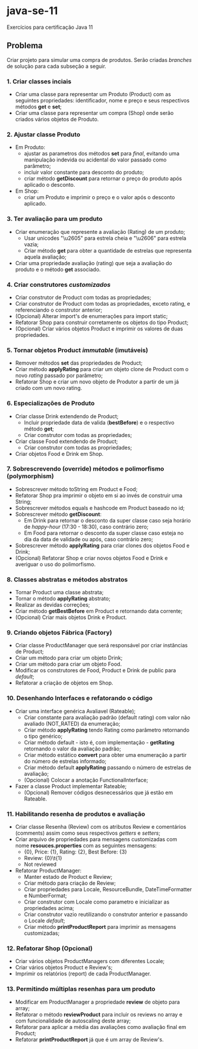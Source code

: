 # java-se-11

Exercícios para certificação Java 11

## Problema

Criar projeto para simular uma compra de produtos. Serão criadas *branches* de solução para cada subseção a seguir.

### 1. Criar classes inciais

- Criar uma classe para representar um Produto (Product) com as seguintes propriedades: identificador, nome e preço e seus respectivos métodos **get** e **set**;
- Criar uma classe para representar um compra (Shop) onde serão criados vários objetos de Produto.

### 2. Ajustar classe Produto

- Em Produto:
  - ajustar as parametros dos métodos **set** para *final*, evitando uma manipulação indevida ou acidental do valor passado como parâmetro;
  - incluir valor constante para desconto do produto;
  - criar método **getDiscount** para retornar o preço do produto após aplicado o desconto.
- Em Shop:
  - criar um Produto e imprimir o preço e o valor após o desconto aplicado.

### 3. Ter avaliação para um produto

- Criar enumeração que represente a avaliação (Rating) de um produto;
  - Usar unicodes "\u2605" para estrela cheia e "\u2606" para estrela vazia;
  - Criar método **get** para obter a quantidade de estrelas que representa aquela avaliação;
- Criar uma propriedade avaliação (rating) que seja a avaliação do produto e o método **get** associado.

### 4. Criar construtores *customizados*

- Criar construtor de Product com todas as propriedades;
- Criar construtor de Product com todas as propriedades, exceto rating, e referenciando o construtor anterior;
- (Opcional) Alterar import's de enumerações para import static;
- Refatorar Shop para construir corretamente os objetos do tipo Product;
- (Opcional) Criar vários objetos Product e imprimir os valores de duas propriedades.

### 5. Tornar objetos Product *immutable* (imutáveis)

- Remover métodos **set** das propriedades de Product;
- Criar método **applyRating** para criar um objeto clone de Product com o novo *rating* passado por parâmetro;
- Refatorar Shop e criar um novo objeto de Produtor a partir de um já criado com um novo rating.

### 6. Especializações de Produto

- Criar classe Drink extendendo de Product;
  - Incluir propriedade data de valida (**bestBefore**) e o respectivo método **get**;
  - Criar construtor com todas as propriedades;
- Criar classe Food extendendo de Product;
  - Criar construtor com todas as propriedades;
- Criar objetos Food e Drink em Shop.

### 7. Sobrescrevendo (override) métodos e polimorfismo (polymorphism)

- Sobrescrever método toString em Product e Food;
- Refatorar Shop pra imprimir o objeto em si ao invés de construir uma String;
- Sobrescrever métodos equals e hashcode em Product baseado no id;
- Sobrescrever método **getDiscount**:
  - Em Drink para retornar o desconto da super classe caso seja horário de *happy-hour* (17:30 - 18:30), caso contrário zero;
  - Em Food para retornar o desconto da super classe caso esteja no dia da data de validade ou após, caso contrário zero;
- Sobrescrever método **applyRating** para criar clones dos objetos Food e Drink;
- (Opcional) Refatorar Shop e criar novos objetos Food e Drink e averiguar o uso do polimorfismo.

### 8. Classes abstratas e métodos abstratos

- Tornar Product uma classe abstrata;
- Tornar o método **applyRating** abstrato;
- Realizar as devidas correções;
- Criar método **getBestBefore** em Product e retornando data corrente;
- (Opcional) Criar mais objetos Drink e Product.

### 9. Criando objetos Fábrica (Factory)

- Criar classe ProductManager que será responsável por criar instâncias de Product;
- Criar um método para criar um objeto Drink;
- Criar um método para criar um objeto Food.
- Modificar os construtores de Food, Product e Drink de public para *default*;
- Refatorar a criação de objetos em Shop.

### 10. Desenhando Interfaces e refatorando o código

- Criar uma interface genérica Avaliavel (Rateable);
  - Criar constante para avaliação padrão (default rating) com valor não avaliado (NOT_RATED) da enumeração;
  - Criar método **applyRating** tendo Rating como parâmetro retornando o tipo genérico;
  - Criar método default - isto é, com implementação - **getRating** retornando o valor da avaliação padrão;
  - Criar método estático **convert** para obter uma enumeração a partir do número de estrelas informado;
  - Criar método default **applyRating** passando o número de estrelas de avaliação;
  - (Opcional) Colocar a anotação FunctionalInterface;
- Fazer a classe Product implementar Rateable;
  - (Opcional) Remover códigos desnecessários que já estão em Rateable.

### 11. Habilitando resenha de produtos e avaliação

- Criar classe Resenha (Review) com os atributos Review e comentários (comments) assim como seus respectivos *getters* e *setters*;
- Criar arquivo de propriedades para mensagens customizadas com nome **resouces.properties** com as seguintes mensagens:
  - {0}, Price: {1}, Rating: {2}, Best Before: {3}
  - Review: {0}\t{1}
  - Not reviewed
- Refatorar ProductManager:
  - Manter estado de Product e Review;
  - Criar método para criação de Review;
  - Criar propriedades para Locale, ResourceBundle, DateTimeFormatter e NumberFormat;
  - Criar construtor com Locale como parametro e inicializar as propriedades acima;
  - Criar construtor vazio reutilizando o construtor anterior e passando o Locale *default*;
  - Criar método **printProductReport** para imprimir as mensagens customizadas;

### 12. Refatorar Shop (Opcional)

- Criar vários objetos ProductManagers com diferentes Locale;
- Criar vários objetos Product e Review's;
- Imprimir os relatórios (report) de cada ProductManager.

### 13. Permitindo múltiplas resenhas para um produto

- Modificar em ProductManager a propriedade **review** de objeto para array;
- Refatorar o método **reviewProduct** para incluir os reviews no array e com funcionalidade de autoscaling deste array;
- Refatorar para aplicar a média das avaliações como avaliação final em Product;
- Refatorar **printProductReport** já que é um array de Review's.